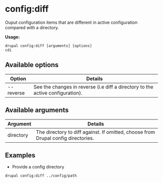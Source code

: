 # config:diff
Ouput configuration items that are different in active configuration compared with a directory.

**Usage:**
```
drupal config:diff [arguments] [options]
cdi
```

## Available options
Option | Details
-------|-------------
--reverse | See the changes in reverse (i.e diff a directory to the active configuration).

## Available arguments
Argument | Details
---------|-------------
directory | The directory to diff against. If omitted, choose from Drupal config directories.

## Examples
* Provide a config directory
```
drupal config:diff ../config/path
```
